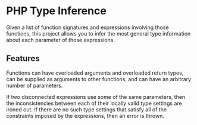 PHP Type Inference
===

Given a list of function signatures and expressions involving those functions, this project allows you to infer the most general type information about each parameter of those expressions.


## Features

Functions can have overloaded arguments and overloaded return types, can be supplied as arguments to other functions, and can have an arbitrary number of parameters.

If two disconnected expressions use some of the same parameters, then the inconsistencies between each of their locally valid type settings are ironed out. If there are no such type settings that satisfy all of the constraints imposed by the expressions, then an error is thrown.
